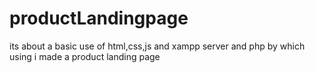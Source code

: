 # productLandingpage
its about a basic use of html,css,js and xampp server and php by which using i made a product landing page

